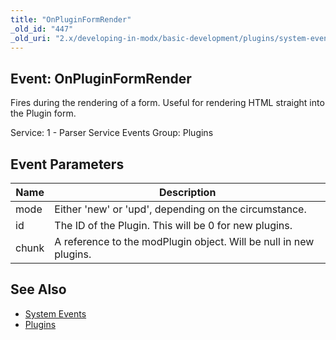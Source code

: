 ```yaml
---
title: "OnPluginFormRender"
_old_id: "447"
_old_uri: "2.x/developing-in-modx/basic-development/plugins/system-events/onpluginformrender"
---
```


## Event: OnPluginFormRender

Fires during the rendering of a form. Useful for rendering HTML straight into the Plugin form.

Service: 1 - Parser Service Events 
Group: Plugins

## Event Parameters

| Name | Description |
|------|-------------|
| mode | Either 'new' or 'upd', depending on the circumstance. |
| id | The ID of the Plugin. This will be 0 for new plugins. |
| chunk | A reference to the modPlugin object. Will be null in new plugins. |
## See Also

- [System Events](developing-in-modx/basic-development/plugins/system-events "System Events")
- [Plugins](developing-in-modx/basic-development/plugins "Plugins")